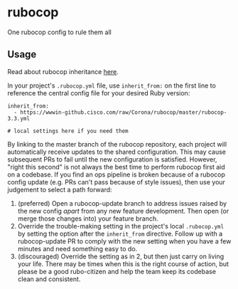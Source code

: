 # rubocop
One rubocop config to rule them all

## Usage

Read about rubocop inheritance [here](http://rubocop.readthedocs.io/en/latest/configuration/#inheritance).

In your project's `.rubocop.yml` file, use `inherit_from:` on the first line to reference the central config file for your desired Ruby version:

```
inherit_from:
  - https://wwwin-github.cisco.com/raw/Corona/rubocop/master/rubocop-3.3.yml

# local settings here if you need them
```

By linking to the master branch of the rubocop repository, each project will automatically receive updates to the shared
configuration. This may cause subsequent PRs to fail until the new configuration is satisfied. However, "right this second"
is not always the best time to perform rubocop first aid on a codebase. If you find an ops pipeline is broken because of a
rubocop config update (e.g. PRs can't pass because of style issues), then use your judgement to select a path forward:

1. (preferred) Open a rubocop-update branch to address issues raised by the new config *apart* from any new feature development.
Then open (or merge those changes into) your feature branch.
1. Override the trouble-making setting in the project's local `.rubocop.yml` by setting the option after the `inherit_from` directive.
Follow up with a rubocop-update PR to comply with the new setting when you have a few minutes and need something easy to do.
1. (discouraged) Override the setting as in 2, but then just carry on living your life. There may be times when this is the right
course of action, but please be a good rubo-citizen and help the team keep its codebase clean and consistent.
